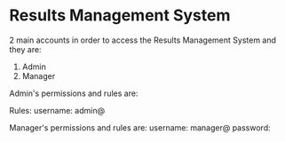 # Results Management System

2 main accounts in order to access the Results Management System and they are:
1. Admin
2. Manager

Admin's permissions and rules are:

Rules:
username: admin@



Manager's permissions and rules are:
username: manager@
password: 

